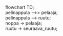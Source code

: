 
flowchart TD;  
	pelinappula -->> pelaaja;  
	pelinappula --> ruutu;  
	noppa -> pelaaja;  
	ruutu -> seuraava_ruutu;  

